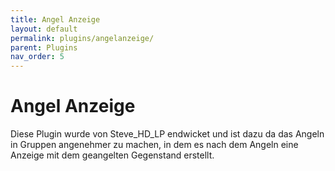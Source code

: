 ```yaml
---
title: Angel Anzeige
layout: default
permalink: plugins/angelanzeige/
parent: Plugins
nav_order: 5
---
```


# Angel Anzeige

Diese Plugin wurde von Steve_HD_LP endwicket und ist dazu da das Angeln in Gruppen angenehmer zu machen, in dem es nach dem Angeln eine Anzeige mit dem geangelten Gegenstand erstellt.

